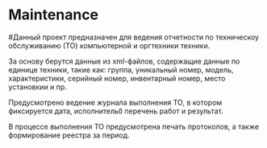 # Maintenance

#Данный проект предназначен для ведения отчетности по техническоу обслуживанию (ТО) компьютерной и оргтехники техники.

За основу берутся данные из xml-файлов, содержащие данные по единице техники, такие как: группа, уникальный номер, модель, характеристики, серийный номер, инвентарный номер, место установкии и пр.

Предусмотрено ведение журнала выполнения ТО, в котором фиксируется дата, исполнительб перечень работ и результат.

В процессе выполнения ТО предусмотрена печать протоколов, а также формирование реестра за период.

